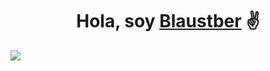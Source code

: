 <div align="center">
<h1 align="center">Hola, soy <a href="https://www.instagram.com/austin.lrtt?igsh=MXZqc3U2MHQ0bW51eA==">Blaustber</a> ✌️</h1>
</div>
<img src="https://imgur.com/a/5XBErLw">

